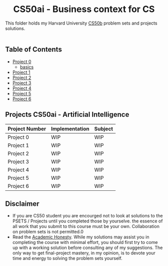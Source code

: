 <h1 align="center"> CS50ai - Business context for CS </h1>

This folder holds my Harvard University <a href="https://cs50.harvard.edu/business/2017/">CS50b</a> problem sets and projects solutions.
<br/><br/>

## Table of Contents
- [Project 0](project0)
  - [basics](project0/basic)
- [Project 1](project1)
- [Project 2](project2)
- [Project 3](project3)
- [Project 4](project4)
- [Project 5](project5)
- [Project 6](project5)


## Projects CS50ai - Artificial Intelligence
| Project Number | Implementation                         | Subject                  |
| -------------- | -------------------------------------- | ------------------------ |
| Project 0      | WIP                                    | WIP                      |
| Project 1      | WIP                                    | WIP                      |
| Project 2      | WIP                                    | WIP                      |
| Project 3      | WIP                                    | WIP                      |
| Project 4      | WIP                                    | WIP                      |
| Project 5      | WIP                                    | WIP                      |
| Project 6      | WIP                                    | WIP                      |

## Disclaimer
- If you are CS50 student you are encourged not to look at solutions to the PSETS / Projects until you completed those by yourselve. the essence of all work that you submit to this course must be your own. Collaboration on problem sets is not permitted.0
- Read the [Academic Honesty](https://cs50.harvard.edu/x/2021/honesty/). While my solutions may assist you in completing the course with minimal effort, you should first try to come up with a working solution before consulting any of my suggestions. The only way to get final-project mastery, in my opinion, is to devote your time and energy to solving the problem sets yourself.
